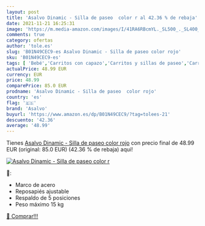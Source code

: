 ```yaml
---
layout: post
title: 'Asalvo Dinamic - Silla de paseo  color r al 42.36 % de rebaja'
date: 2021-11-21 16:25:31
image: 'https://m.media-amazon.com/images/I/41RA6RBcmYL._SL500_._SL400_.jpg'
comments: true
category: ofertas
author: 'tole.es'
slug: 'B01N49CEC9-es Asalvo Dinamic - Silla de paseo color rojo'
sku: 'B01N49CEC9-es'
tags: [ 'Bebé','Carritos con capazo','Carritos y sillas de paseo','Carritos, sillas de paseo y accesorios','asalvo', ]
actualPrice: 48.99 EUR
currency: EUR
price: 48.99
comparePrice: 85.0 EUR
prodname: 'Asalvo Dinamic - Silla de paseo  color rojo'
country: 'es'
flag: '🇪🇸'
brand: 'Asalvo'
buyurl: 'https://www.amazon.es/dp/B01N49CEC9/?tag=tolees-21'
descuento: '42.36'
average: '48.99'
---
```


Tienes [Asalvo Dinamic - Silla de paseo  color rojo](https://www.amazon.es/dp/B01N49CEC9/?tag=tolees-21) con precio final de  48.99 EUR (original: 85.0 EUR) (42.36 %  de rebaja) aqui!

[![Asalvo Dinamic - Silla de paseo  color r](https://m.media-amazon.com/images/I/41RA6RBcmYL._SL500_._SL400_.jpg)](https://www.amazon.es/dp/B01N49CEC9/?tag=tolees-21)

🔎:

- Marco de acero
- Reposapiés ajustable
- Respaldo de 5 posiciones
- Peso máximo 15 kg

[🛒 Comprar!!!](https://www.amazon.es/dp/B01N49CEC9/?tag=tolees-21)
